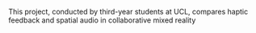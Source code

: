 This project, conducted by third-year students at UCL, compares haptic feedback and spatial audio in collaborative mixed reality
